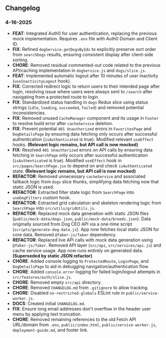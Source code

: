 ## Changelog

### 4-16-2025

- **FEAT**: Integrated Auth0 for user authentication, replacing the previous mock implementation. Requires `.env` file with Auth0 Domain and Client ID.
- **FIX**: Refined `dogService.getDogsByIds` to explicitly preserve sort order from `searchDogs` results, ensuring consistent display after client-side sorting.
- **CHORE**: Removed residual commented-out code related to the previous API/caching implementation in `dogService.js` and `dogs/slice.js`.
- **FEAT**: Implemented automatic logout after 10 minutes of user inactivity (`useInactivityLogout` hook).
- **FIX**: Corrected redirect logic to return users to their intended page after login, resolving issue where users were always sent to `/search` after navigating from a protected route to login.
- **FIX**: Standardized status handling in `dogs` Redux slice using status strings (`idle`, `loading`, `succeeded`, `failed`) and removed potential inconsistencies.
- **FIX**: Removed unused `CacheManager` component and its usage in `Footer` to resolve build error after `cacheService` deletion.
- **FIX**: Prevent potential `401 Unauthorized` errors in `FavoritesPage` and `DogDetailsPage` by ensuring data fetching only occurs after successful authentication (`isAuthenticated` is true). Modified relevant `useEffect` hooks. **(Relevant logic remains, but API call is now mocked)**
- **FIX**: Resolved `401 Unauthorized` errors on API calls by ensuring data fetching in `SearchPage` only occurs after successful authentication (`isAuthenticated` is true). Modified `useEffect` hook in `src/pages/SearchPage.jsx` to depend on and check `isAuthenticated` state. **(Relevant logic remains, but API call is now mocked)**
- **REFACTOR**: Removed unnecessary `cacheService` and associated fallback logic from `dogs` slice thunks, simplifying data fetching now that static JSON is used.
- **REFACTOR**: Extracted filter state logic from `SearchPage` into `useDogFilters` custom hook.
- **REFACTOR**: Extracted grid calculation and skeleton rendering logic from `SearchPage` into `src/utils/gridUtils.js`.
- **REFACTOR**: Replaced mock data generation with static JSON files (`public/mock-data/dogs.json`, `public/mock-data/breeds.json`). Data originally sourced from Dog CEO API via a one-time script (`scripts/generate-dog-data.js`). App now fetches local static JSON for core data. Removed `@faker-js/faker` dependency.
- **REFACTOR**: Replaced live API calls with mock data generation using `@faker-js/faker`. Removed API layer (`src/api`, `src/services/api.js`) and cache service usage. App now runs entirely on generated data. **(Superseded by static JSON refactor)**
- **CHORE**: Added console logging to `ProtectedRoute`, `LoginPage`, and `DogDetailsPage` to aid in debugging navigation/authentication flow.
- **CHORE**: Added `console.error` logging for failed login/logout attempts in `src/features/auth/slice.js`.
- **CHORE**: Removed empty `src/api` directory.
- **CHORE**: Removed `CHANGELOG.md` from `.gitignore` to allow tracking.
- **CHORE**: Disabled `no-restricted-globals` ESLint rule in `public/service-worker.js`.
- **DOCS**: Created initial `CHANGELOG.md`.
- **FIX**: Ensure long email addresses don't overflow in the header user menu by applying text truncation.
- **CHORE**: Removed remaining references to the old Fetch API URL/domain from `.env`, `public/index.html`, `public/service-worker.js`, `deployment-guide.md`, and footer link. 